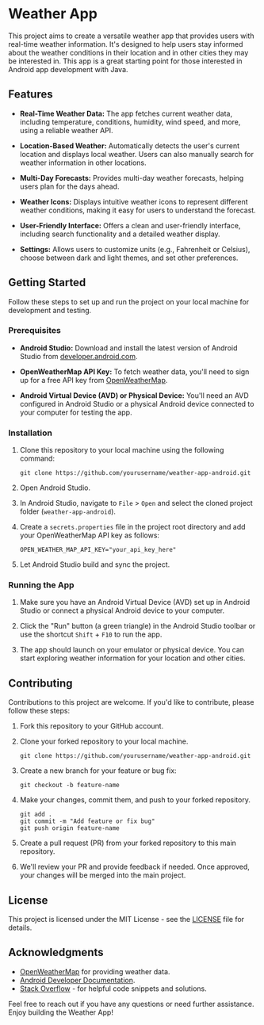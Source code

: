# Weather App

This project aims to create a versatile weather app that provides users with real-time weather information. It's designed to help users stay informed about the weather conditions in their location and in other cities they may be interested in. This app is a great starting point for those interested in Android app development with Java.

## Features

- **Real-Time Weather Data:** The app fetches current weather data, including temperature, conditions, humidity, wind speed, and more, using a reliable weather API.

- **Location-Based Weather:** Automatically detects the user's current location and displays local weather. Users can also manually search for weather information in other locations.

- **Multi-Day Forecasts:** Provides multi-day weather forecasts, helping users plan for the days ahead.

- **Weather Icons:** Displays intuitive weather icons to represent different weather conditions, making it easy for users to understand the forecast.

- **User-Friendly Interface:** Offers a clean and user-friendly interface, including search functionality and a detailed weather display.

- **Settings:** Allows users to customize units (e.g., Fahrenheit or Celsius), choose between dark and light themes, and set other preferences.

## Getting Started

Follow these steps to set up and run the project on your local machine for development and testing.

### Prerequisites

- **Android Studio:** Download and install the latest version of Android Studio from [developer.android.com](https://developer.android.com/studio).

- **OpenWeatherMap API Key:** To fetch weather data, you'll need to sign up for a free API key from [OpenWeatherMap](https://openweathermap.org/api).

- **Android Virtual Device (AVD) or Physical Device:** You'll need an AVD configured in Android Studio or a physical Android device connected to your computer for testing the app.

### Installation

1. Clone this repository to your local machine using the following command:

   ```
   git clone https://github.com/yourusername/weather-app-android.git
   ```

2. Open Android Studio.

3. In Android Studio, navigate to `File` > `Open` and select the cloned project folder (`weather-app-android`).

4. Create a `secrets.properties` file in the project root directory and add your OpenWeatherMap API key as follows:

   ```properties
   OPEN_WEATHER_MAP_API_KEY="your_api_key_here"
   ```

5. Let Android Studio build and sync the project.

### Running the App

1. Make sure you have an Android Virtual Device (AVD) set up in Android Studio or connect a physical Android device to your computer.

2. Click the "Run" button (a green triangle) in the Android Studio toolbar or use the shortcut `Shift` + `F10` to run the app.

3. The app should launch on your emulator or physical device. You can start exploring weather information for your location and other cities.

## Contributing

Contributions to this project are welcome. If you'd like to contribute, please follow these steps:

1. Fork this repository to your GitHub account.

2. Clone your forked repository to your local machine.

   ```
   git clone https://github.com/yourusername/weather-app-android.git
   ```

3. Create a new branch for your feature or bug fix:

   ```
   git checkout -b feature-name
   ```

4. Make your changes, commit them, and push to your forked repository.

   ```
   git add .
   git commit -m "Add feature or fix bug"
   git push origin feature-name
   ```

5. Create a pull request (PR) from your forked repository to this main repository.

6. We'll review your PR and provide feedback if needed. Once approved, your changes will be merged into the main project.

## License

This project is licensed under the MIT License - see the [LICENSE](LICENSE) file for details.

## Acknowledgments

- [OpenWeatherMap](https://openweathermap.org/api) for providing weather data.
- [Android Developer Documentation](https://developer.android.com/).
- [Stack Overflow](https://stackoverflow.com/) - for helpful code snippets and solutions.

Feel free to reach out if you have any questions or need further assistance. Enjoy building the Weather App!
